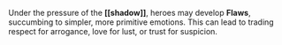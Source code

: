 Under the pressure of the **[[shadow]]**, heroes may develop **Flaws**, succumbing to simpler, more primitive emotions. This can lead to trading respect for arrogance, love for lust, or trust for suspicion.
